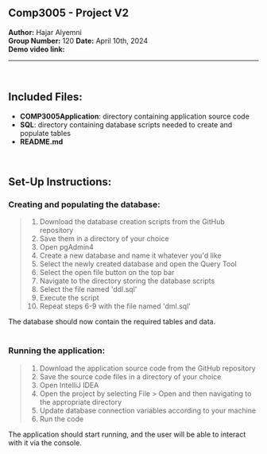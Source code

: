 Comp3005 - Project V2 
--

**Author:** Hajar Alyemni   
**Group Number:** 120 
**Date:** April 10th, 2024  
**Demo video link:** 

---
<br/>

## Included Files:  

- **COMP3005Application**: directory containing application source code  
- **SQL**: directory containing database scripts needed to create and populate tables  
- **README.md**

<br/>

## Set-Up Instructions:  


### Creating and populating the database:
>    1. Download the database creation scripts from the GitHub repository  
>    2. Save them in a directory of your choice 
>    3. Open pgAdmin4  
>    4. Create a new database and name it whatever you'd like  
>    5. Select the newly created database and open the Query Tool  
>    6. Select the open file button on the top bar  
>    7. Navigate to the directory storing the database scripts   
>    8. Select the file named 'ddl.sql'  
>    9. Execute the script   
>    10. Repeat steps 6-9 with the file named 'dml.sql'  

The database should now contain the required tables and data.  
<br/>

### Running the application:  
>   1. Download the application source code from the GitHub repository  
>   2. Save the source code files in a directory of your choice
>   3. Open IntelliJ IDEA 
>   4. Open the project by selecting File > Open and then navigating to the appropriate directory
>   5. Update database connection variables according to your machine
>   6. Run the code 

The application should start running, and the user will be able to interact with it via the console.
